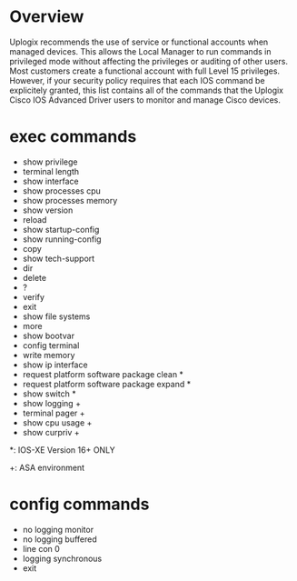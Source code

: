 # Overview
Uplogix recommends the use of service or functional accounts when managed devices. This allows the Local Manager to run commands in privileged mode without affecting the privileges or auditing of other users. Most customers create a functional account with full Level 15 privileges. However, if your security policy requires that each IOS command be explicitely granted, this list contains all of the commands that the Uplogix Cisco IOS Advanced Driver users to monitor and manage Cisco devices.

# exec commands
* show privilege
* terminal length
* show interface
* show processes cpu
* show processes memory
* show version
* reload
* show startup-config
* show running-config
* copy
* show tech-support
* dir
* delete
* ?
* verify
* exit
* show file systems
* more
* show bootvar
* config terminal
* write memory
* show ip interface
* request platform software package clean *
* request platform software package expand *
* show switch *
* show logging +
* terminal pager +
* show cpu usage +
* show curpriv +

\*: IOS-XE Version 16+ ONLY

+: ASA environment


# config commands
* no logging monitor
* no logging buffered
* line con 0
* logging synchronous
* exit
